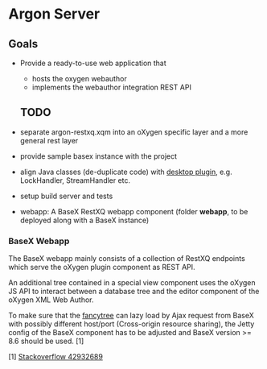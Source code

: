 # Argon Server

## Goals

* Provide a ready-to-use web application that
  * hosts the oxygen webauthor
  * implements the webauthor integration REST API
  
  ## TODO
 * separate argon-restxq.xqm into an oXygen specific layer and a more general rest layer
 * provide sample basex instance with the project
 * align Java classes (de-duplicate code) with [desktop plugin](https://github.com/axxepta/project-argon), e.g. LockHandler, StreamHandler etc.
 * setup build server and tests


- webapp: A BaseX RestXQ webapp component (folder **webapp**, to be deployed along with a BaseX instance)


### BaseX Webapp
The BaseX webapp mainly consists of a collection of RestXQ endpoints which serve the oXygen plugin
component as REST API.

An additional tree contained in a special view component uses the oXygen JS API to interact
between a database tree and the editor component of the oXygen XML Web Author.

To make sure that the [fancytree](https://github.com/mar10/fancytree) can lazy load by Ajax request from BaseX with 
possibly different host/port (Cross-origin resource sharing),
the Jetty config of the BaseX component has to be adjusted and BaseX version >= 8.6
should be used. \[1\]


\[1\]
[Stackoverflow 42932689](https://stackoverflow.com/questions/42932689/basex-rest-api-set-custom-http-response-header)